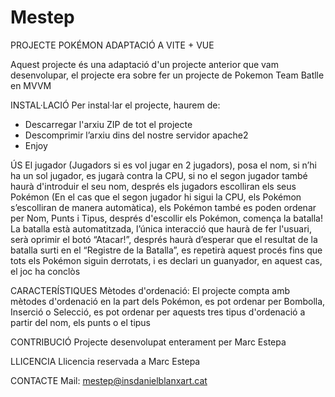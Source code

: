 # Mestep

PROJECTE POKÉMON ADAPTACIÓ A VITE + VUE

Aquest projecte és una adaptació d'un projecte anterior que vam desenvolupar, el projecte era sobre fer un projecte de Pokemon Team Batlle en MVVM

INSTAL·LACIÓ
Per instal·lar el projecte, haurem de:
- Descarregar l'arxiu ZIP de tot el projecte
- Descomprimir l’arxiu dins del nostre servidor apache2
- Enjoy

ÚS
El jugador (Jugadors si es vol jugar en 2 jugadors), posa el nom, si n’hi ha un sol jugador, es jugarà contra la CPU, si no el segon jugador també haurà d'introduir el seu nom, després els jugadors escolliran els seus Pokémon (En el cas que el segon jugador hi sigui la CPU, els Pokémon s’escolliran de manera automàtica), els Pokémon també es poden ordenar per Nom, Punts i Tipus, després d'escollir els Pokémon, comença la batalla! La batalla està automatitzada, l’única interacció que haurà de fer l'usuari, serà oprimir el botó “Atacar!”, després haurà d’esperar que el resultat de la batalla surti en el “Registre de la Batalla”, es repetirà aquest procés fins que tots els Pokémon siguin derrotats, i es declari un guanyador, en aquest cas, el joc ha conclòs


CARACTERÍSTIQUES
Mètodes d'ordenació:
El projecte compta amb mètodes d'ordenació en la part dels Pokémon, es pot ordenar per  Bombolla, Inserció o Selecció, es pot ordenar per aquests tres tipus d'ordenació a partir del nom, els punts o el tipus


CONTRIBUCIÓ
Projecte desenvolupat enterament per Marc Estepa

LLICENCIA
Llicencia reservada a Marc Estepa

CONTACTE
Mail: mestep@insdanielblanxart.cat

